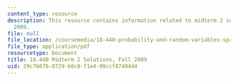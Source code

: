 ```yaml
---
content_type: resource
description: This resource contains information related to midterm 2 solutions, fall
  2009.
file: null
file_location: /coursemedia/18-440-probability-and-random-variables-spring-2014/29c7b6768729b8c8f1e409ccf87484d4_MIT18_440S14_mid2_2009_sol.pdf
file_type: application/pdf
resourcetype: Document
title: 18.440 Midterm 2 Solutions, Fall 2009
uid: 29c7b676-8729-b8c8-f1e4-09ccf87484d4
---
```

